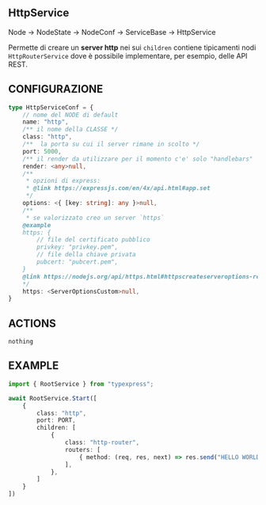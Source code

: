 
## HttpService

Node -> NodeState -> NodeConf -> ServiceBase -> HttpService

Permette di creare un **server http**
nei sui `children` contiene tipicamenti nodi `HttpRouterService`
dove è possibile implementare, per esempio, delle API REST.


## CONFIGURAZIONE

```typescript
type HttpServiceConf = { 
	// nome del NODE di default
	name: "http",
	/** il nome della CLASSE */
	class: "http",
	/**  la porta su cui il server rimane in scolto */
	port: 5000,
	/** il render da utilizzare per il momento c'e' solo "handlebars"  */
	render: <any>null,
	/** 
	 * opzioni di express:  
	 * @link https://expressjs.com/en/4x/api.html#app.set
	 */
	options: <{ [key: string]: any }>null,
	/** 
	 * se valorizzato creo un server `https`
	@example
	https: {
		// file del certificato pubblico
		privkey: "privkey.pem",
		// file della chiave privata
		pubcert: "pubcert.pem",
	}
	@link https://nodejs.org/api/https.html#httpscreateserveroptions-requestlistener
	*/
	https: <ServerOptionsCustom>null,
}
```

## ACTIONS

`nothing`


## EXAMPLE

```typescript
import { RootService } from "typexpress";

await RootService.Start([
	{
		class: "http",
		port: PORT,
		children: [
			{
				class: "http-router",
				routers: [
					{ method: (req, res, next) => res.send("HELLO WORLD") }
				],
			},
		]
	}
])
```
